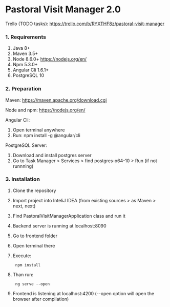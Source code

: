 # Pastoral Visit Manager 2.0

Trello (TODO tasks): https://trello.com/b/RYXTHF8z/pastoral-visit-manager

### 1. Requirements
1. Java 8+
2. Maven 3.5+
3. Node 8.6.0+ https://nodejs.org/en/
4. Npm 5.3.0+
5. Angular Cli 1.6.1+
6. PostgreSQL 10

### 2. Preparation

Maven: https://maven.apache.org/download.cgi

Node and npm: https://nodejs.org/en/

Angular Cli:
1. Open terminal anywhere
2. Run: npm install -g @angular/cli

PostgreSQL Server:
1. Download and install postgres server
2. Go to Task Manager > Services > find postgres-x64-10 > Run (if not runnning)

### 3. Installation
1. Clone the repository
2. Import project into InteliJ IDEA (from existing sources > as Maven > next, next)
3. Find PastoralVisitManagerApplication class and run it
4. Backend server is running at localhost:8090
5. Go to frontend folder
6. Open terminal there
7. Execute: 
        
        npm install 
8. Than run: 

        ng serve --open
9. Frontend is listening at localhost:4200 (--open option will open the browser after compilation)

